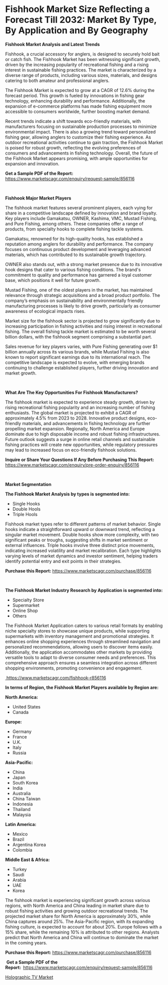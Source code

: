 <p><h1>Fishhook Market Size Reflecting a Forecast Till 2032: Market By Type, By Application and By Geography</h1></p><p><strong>Fishhook Market Analysis and Latest Trends</strong></p>
<p><p>Fishhook, a crucial accessory for anglers, is designed to securely hold bait or catch fish. The Fishhook Market has been witnessing significant growth, driven by the increasing popularity of recreational fishing and a rising interest in sustainable fishing practices. The market is characterized by a diverse range of products, including various sizes, materials, and designs catering to both amateur and professional anglers.</p><p>The Fishhook Market is expected to grow at a CAGR of 12.6% during the forecast period. This growth is fueled by innovations in fishing gear technology, enhancing durability and performance. Additionally, the expansion of e-commerce platforms has made fishing equipment more accessible to consumers worldwide, further boosting market demand. </p><p>Recent trends indicate a shift towards eco-friendly materials, with manufacturers focusing on sustainable production processes to minimize environmental impact. There is also a growing trend toward personalized fishing gear, allowing anglers to customize their fishing experience. As outdoor recreational activities continue to gain traction, the Fishhook Market is poised for robust growth, reflecting the evolving preferences of consumers and advancements in fishing technology. Overall, the future of the Fishhook Market appears promising, with ample opportunities for expansion and innovation.</p></p>
<p><strong>Get a Sample PDF of the Report:&nbsp;</strong> <a href="https://www.marketscagr.com/enquiry/request-sample/856116?utm_campaign=2653&utm_medium=2&utm_source=Github&utm_content=ia&utm_term=04042025&utm_id=fishhook">https://www.marketscagr.com/enquiry/request-sample/856116</a></p>
<p>&nbsp;</p>
<p><strong>Fishhook Major Market Players</strong></p>
<p><p>The fishhook market features several prominent players, each vying for share in a competitive landscape defined by innovation and brand loyalty. Key players include Gamakatsu, OWNER, Kashima, VMC, Mustad Fishing, and Pure Fishing, among others. These companies offer a range of products, from specialty hooks to complete fishing tackle systems.</p><p>Gamakatsu, renowned for its high-quality hooks, has established a reputation among anglers for durability and performance. The company focuses on continuous product development and leveraging advanced materials, which has contributed to its sustainable growth trajectory. </p><p>OWNER also stands out, with a strong market presence due to its innovative hook designs that cater to various fishing conditions. The brand's commitment to quality and performance has garnered a loyal customer base, which positions it well for future growth.</p><p>Mustad Fishing, one of the oldest players in the market, has maintained relevance through strategic acquisitions and a broad product portfolio. The company’s emphasis on sustainability and environmentally friendly manufacturing processes is likely to drive growth, particularly as consumer awareness of ecological impacts rises.</p><p>Market size for the fishhook sector is projected to grow significantly due to increasing participation in fishing activities and rising interest in recreational fishing. The overall fishing tackle market is estimated to be worth several billion dollars, with the fishhook segment comprising a substantial part.</p><p>Sales revenue for key players varies, with Pure Fishing generating over $1 billion annually across its various brands, while Mustad Fishing is also known to report significant earnings due to its international reach. The competitive landscape is expected to evolve, with emerging brands continuing to challenge established players, further driving innovation and market growth.</p></p>
<p>&nbsp;</p>
<p><strong>What Are The Key Opportunities For Fishhook Manufacturers?</strong></p>
<p><p>The fishhook market is expected to experience steady growth, driven by rising recreational fishing popularity and an increasing number of fishing enthusiasts. The global market is projected to exhibit a CAGR of approximately 4.5% from 2023 to 2028. Innovative product designs, eco-friendly materials, and advancements in fishing technology are further propelling market expansion. Regionally, North America and Europe dominate due to high disposable income and robust fishing infrastructures. Future outlook suggests a surge in online retail channels and sustainable fishing practices will create new opportunities, while regulatory pressures may lead to increased focus on eco-friendly fishhook solutions.</p></p>
<p><strong>Inquire or Share Your Questions If Any Before Purchasing This Report:</strong> <a href="https://www.marketscagr.com/enquiry/pre-order-enquiry/856116?utm_campaign=2653&utm_medium=2&utm_source=Github&utm_content=ia&utm_term=04042025&utm_id=fishhook">https://www.marketscagr.com/enquiry/pre-order-enquiry/856116</a></p>
<p>&nbsp;</p>
<p><strong>Market Segmentation</strong></p>
<p><strong>The Fishhook Market Analysis by types is segmented into:</strong></p>
<p><ul><li>Single Hooks</li><li>Double Hools</li><li>Triple Hools</li></ul></p>
<p><p>Fishhook market types refer to different patterns of market behavior. Single hooks indicate a straightforward upward or downward trend, reflecting a singular market movement. Double hooks show more complexity, with two significant peaks or troughs, suggesting shifts in market sentiment or external influences. Triple hooks involve three distinct price movements, indicating increased volatility and market recalibration. Each type highlights varying levels of market dynamics and investor sentiment, helping traders identify potential entry and exit points in their strategies.</p></p>
<p><strong>Purchase this Report:&nbsp;</strong><a href="https://www.marketscagr.com/purchase/856116?utm_campaign=2653&utm_medium=2&utm_source=Github&utm_content=ia&utm_term=04042025&utm_id=fishhook">https://www.marketscagr.com/purchase/856116</a></p>
<p>&nbsp;</p>
<p><strong>The Fishhook Market Industry Research by Application is segmented into:</strong></p>
<p><ul><li>Specialty Store</li><li>Supermarket</li><li>Online Shop</li><li>Others</li></ul></p>
<p><p>The Fishhook Market Application caters to various retail formats by enabling niche specialty stores to showcase unique products, while supporting supermarkets with inventory management and promotional strategies. It enhances online shopping experiences through streamlined navigation and personalized recommendations, allowing users to discover items easily. Additionally, the application accommodates other markets by providing versatile tools to adapt to diverse consumer needs and preferences. This comprehensive approach ensures a seamless integration across different shopping environments, promoting convenience and engagement.</p></p>
<p><a href="https://www.marketscagr.com/fishhook-r856116?utm_campaign=2653&utm_medium=2&utm_source=Github&utm_content=ia&utm_term=04042025&utm_id=fishhook">&nbsp;https://www.marketscagr.com/fishhook-r856116</a></p>
<p><strong>In terms of Region, the Fishhook Market Players available by Region are:</strong></p>
<p>
    <p> <strong> North America: </strong>
        <ul>
            <li>United States</li>
            <li>Canada</li>
        </ul>
        </p> 
    <p> <strong> Europe: </strong>
        <ul>
            <li>Germany</li>
            <li>France</li>
            <li>U.K.</li>
            <li>Italy</li>
            <li>Russia</li>
        </ul>
        </p> 
    <p> <strong> Asia-Pacific: </strong>
        <ul>
            <li>China</li>
            <li>Japan</li>
            <li>South Korea</li>
            <li>India</li>
            <li>Australia</li>
            <li>China Taiwan</li>
            <li>Indonesia</li>
            <li>Thailand</li>
            <li>Malaysia</li>
        </ul>
        </p> 
    <p> <strong> Latin America: </strong>
        <ul>
            <li>Mexico</li>
            <li>Brazil</li>
            <li>Argentina Korea</li>
            <li>Colombia</li>
        </ul>
        </p> 
    <p> <strong> Middle East & Africa: </strong>
        <ul>
            <li>Turkey</li>
            <li>Saudi</li>
            <li>Arabia</li>
            <li>UAE</li>
            <li>Korea</li>
        </ul>
    </p>
    </p>
<p><p>The fishhook market is experiencing significant growth across various regions, with North America and China leading in market share due to robust fishing activities and growing outdoor recreational trends. The projected market share for North America is approximately 30%, while China captures around 25%. The Asia-Pacific region, with its expanding fishing culture, is expected to account for about 20%. Europe follows with a 15% share, while the remaining 10% is attributed to other regions. Analysts predict that North America and China will continue to dominate the market in the coming years.</p></p>
<p><strong>Purchase this Report: </strong><a href="https://www.marketscagr.com/purchase/856116?utm_campaign=2653&utm_medium=2&utm_source=Github&utm_content=ia&utm_term=04042025&utm_id=fishhook">https://www.marketscagr.com/purchase/856116</a></p>
<p>&nbsp;<strong>Get a Sample PDF of the Report:&nbsp;&nbsp;</strong><a href="https://www.marketscagr.com/enquiry/request-sample/856116?utm_campaign=2653&utm_medium=2&utm_source=Github&utm_content=ia&utm_term=04042025&utm_id=fishhook">https://www.marketscagr.com/enquiry/request-sample/856116</a></p>
<p><strong></strong></p>
<p><p><a href="https://github.com/toldenargelia86/Market-Research-Report-List-1/blob/main/holographic-tv-market.md?utm_campaign=2653&utm_medium=2&utm_source=Github&utm_content=ia&utm_term=04042025&utm_id=fishhook">Holographic TV Market</a></p></p>